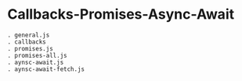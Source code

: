# Callbacks-Promises-Async-Await

    . general.js
    . callbacks
    . promises.js
    . promises-all.js
    . aynsc-await.js
    . aynsc-await-fetch.js
